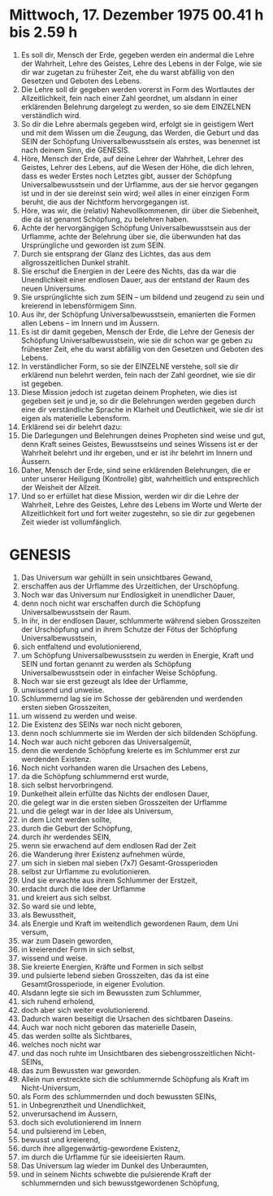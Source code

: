 # Mittwoch, 17. Dezember 1975 00.41 h bis 2.59 h
1. Es soll dir, Mensch der Erde, gegeben werden ein andermal die Lehre der Wahrheit, Lehre des Geistes, Lehre des Lebens in der Folge, wie sie dir war zugetan zu frühester Zeit, ehe du warst abfällig von den Gesetzen und Geboten des Lebens.
2. Die Lehre soll dir gegeben werden vorerst in Form des Wortlautes der Allzeitlichkeit, fein nach einer Zahl geordnet, um alsdann in einer erklärenden Belehrung dargelegt zu werden, so sie dem EINZELNEN verständlich wird.
3. So dir die Lehre abermals gegeben wird, erfolgt sie in geistigem Wert und mit dem Wissen um die Zeugung, das Werden, die Geburt und das SEIN der Schöpfung Universalbewusstsein als erstes, was benennet ist nach deinem Sinn, die GENESIS.
4. Höre, Mensch der Erde, auf deine Lehrer der Wahrheit, Lehrer des Geistes, Lehrer des Lebens, auf die Wesen der Höhe, die dich lehren, dass es weder Erstes noch Letztes gibt, ausser der Schöpfung Universalbewusstsein und der Urflamme, aus der sie hervor gegangen ist und in der sie dereinst sein wird; weil alles in einer einzigen Form beruht, die aus der Nichtform hervorgegangen ist.
5. Höre, was wir, die (relativ) Nahevollkommenen, dir über die Siebenheit, die da ist genannt Schöpfung, zu belehren haben.
6. Achte der hervorgängigen Schöpfung Universalbewusstsein aus der Urflamme, achte der Belehrung über sie, die überwunden hat das Ursprüngliche und geworden ist zum SEIN.
7. Durch sie entsprang der Glanz des Lichtes, das aus dem allgrosszeitlichen Dunkel strahlt.
8. Sie erschuf die Energien in der Leere des Nichts, das da war die Unendlichkeit einer endlosen Dauer, aus der entstand der Raum des neuen Universums.
9. Sie ursprünglichte sich zum SEIN – um bildend und zeugend zu sein und kreierend in lebensförmigem Sinn.
10. Aus ihr, der Schöpfung Universalbewusstsein, emanierten die Formen allen Lebens – im Innern und im Äussern.
11. Es ist dir damit gegeben, Mensch der Erde, die Lehre der Genesis der Schöpfung Universalbewusstsein, wie sie dir schon war ge geben zu frühester Zeit, ehe du warst abfällig von den Gesetzen und Geboten des Lebens.
12. In verständlicher Form, so sie der EINZELNE verstehe, soll sie dir erklärend nun belehrt werden, fein nach der Zahl geordnet, wie sie dir ist gegeben.
13. Diese Mission jedoch ist zugetan deinem Propheten, wie dies ist gegeben seit je und je, so dir die Belehrungen werden gegeben durch eine dir verständliche Sprache in Klarheit und Deutlichkeit, wie sie dir ist eigen als materielle Lebensform.
14. Erklärend sei dir belehrt dazu:
15. Die Darlegungen und Belehrungen deines Propheten sind weise und gut, denn Kraft seines Geistes, Bewusstseins und seines Wissens ist er der Wahrheit belehrt und ihr ergeben, und er ist ihr belehrt im Innern und Äussern.
16. Daher, Mensch der Erde, sind seine erklärenden Belehrungen, die er unter unserer Heiligung (Kontrolle) gibt, wahrheitlich und entsprechlich der Weisheit der Allzeit.
17. Und so er erfüllet hat diese Mission, werden wir dir die Lehre der Wahrheit, Lehre des Geistes, Lehre des Lebens im Worte und Werte der Allzeitlichkeit fort und fort weiter zugestehn, so sie dir zur gegebenen Zeit wieder ist vollumfänglich.
# GENESIS
1. Das Universum war gehüllt in sein unsichtbares Gewand,
2. erschaffen aus der Urflamme des Urzeitlichen, der Urschöpfung.
3. Noch war das Universum nur Endlosigkeit in unendlicher Dauer,
4. denn noch nicht war erschaffen durch die Schöpfung Universalbewusstsein der Raum.
5. In ihr, in der endlosen Dauer, schlummerte während sieben Grosszeiten der Urschöpfung und in ihrem Schutze der Fötus der Schöpfung Universalbewusstsein,
6. sich entfaltend und evolutionierend,
7. um Schöpfung Universalbewusstsein zu werden in Energie, Kraft und SEIN und fortan genannt zu werden als Schöpfung Universalbewusstsein oder in einfacher Weise Schöpfung.
8. Noch war sie erst gezeugt als Idee der Urflamme,
9. unwissend und unweise.
10. Schlummernd lag sie im Schosse der gebärenden und werdenden ersten sieben Grosszeiten,
11. um wissend zu werden und weise.
12. Die Existenz des SEINs war noch nicht geboren,
13. denn noch schlummerte sie im Werden der sich bildenden Schöpfung.
14. Noch war auch nicht geboren das Universalgemüt,
15. denn die werdende Schöpfung kreierte es im Schlummer erst zur werdenden Existenz.
16. Noch nicht vorhanden waren die Ursachen des Lebens,
17. da die Schöpfung schlummernd erst wurde,
18. sich selbst hervorbringend.
19. Dunkelheit allein erfüllte das Nichts der endlosen Dauer,
20. die gelegt war in die ersten sieben Grosszeiten der Urflamme
21. und die gelegt war in der Idee als Universum,
22. in dem Licht werden sollte,
23. durch die Geburt der Schöpfung,
24. durch ihr werdendes SEIN,
25. wenn sie erwachend auf dem endlosen Rad der Zeit
26. die Wanderung ihrer Existenz aufnehmen würde,
27. um sich in sieben mal sieben (7x7) Gesamt-Grossperioden
28. selbst zur Urflamme zu evolutionieren.
29. Und sie erwachte aus ihrem Schlummer der Erstzeit,
30. erdacht durch die Idee der Urflamme
31. und kreiert aus sich selbst.
32. So ward sie und lebte,
33. als Bewusstheit,
34. als Energie und Kraft im weitendlich gewordenen Raum, dem Uni versum,
35. war zum Dasein geworden,
36. in kreierender Form in sich selbst,
37. wissend und weise.
38. Sie kreierte Energien, Kräfte und Formen in sich selbst
39. und pulsierte lebend sieben Grosszeiten, das da ist eine GesamtGrossperiode, in eigener Evolution.
40. Alsdann legte sie sich im Bewussten zum Schlummer,
41. sich ruhend erholend,
42. doch aber sich weiter evolutionierend.
43. Dadurch waren beseitigt die Ursachen des sichtbaren Daseins.
44. Auch war noch nicht geboren das materielle Dasein,
45. das werden sollte als Sichtbares,
46. welches noch nicht war
47. und das noch ruhte im Unsichtbaren des siebengrosszeitlichen Nicht-SEINs,
48. das zum Bewussten war geworden.
49. Allein nun erstreckte sich die schlummernde Schöpfung als Kraft im Nicht-Universum,
50. als Form des schlummernden und doch bewussten SEINs,
51. in Unbegrenztheit und Unendlichkeit,
52. unverursachend im Äussern,
53. doch sich evolutionierend im Innern
54. und pulsierend im Leben,
55. bewusst und kreierend,
56. durch ihre allgegenwärtig-gewordene Existenz,
57. im durch die Urflamme für sie ideeisierten Raum.
58. Das Universum lag wieder im Dunkel des Unberaumten,
59. und in seinem Nichts schwebte die pulsierende Kraft der schlummernden und sich bewusstgewordenen Schöpfung,